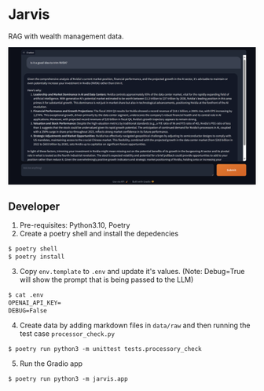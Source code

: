 # Jarvis

RAG with wealth management data.

![](assets/screenshot.png)

## Developer

1. Pre-requisites: Python3.10, Poetry
2. Create a poetry shell and install the depedencies
```
$ poetry shell
$ poetry install
```
3. Copy `env.template` to `.env` and update it's values. (Note: Debug=True will show the prompt that is being passed to the LLM)
```
$ cat .env
OPENAI_API_KEY=
DEBUG=False
```
4. Create data by adding markdown files in `data/raw` and then running the test case `processor_check.py`
```
$ poetry run python3 -m unittest tests.processory_check
```
5. Run the Gradio app
```
$ poetry run python3 -m jarvis.app
```